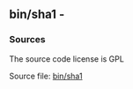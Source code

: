 ## bin/sha1 -


### Sources
<a href="#sources"></a>
The source code license is GPL

Source file: [bin/sha1](/bin/sha1)

